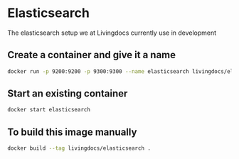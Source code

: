 # Elasticsearch

The elasticsearch setup we at Livingdocs currently use in development


## Create a container and give it a name

```bash
docker run -p 9200:9200 -p 9300:9300 --name elasticsearch livingdocs/elasticsearch
```

## Start an existing container

```bash
docker start elasticsearch
```


## To build this image manually

```bash
docker build --tag livingdocs/elasticsearch .
```

